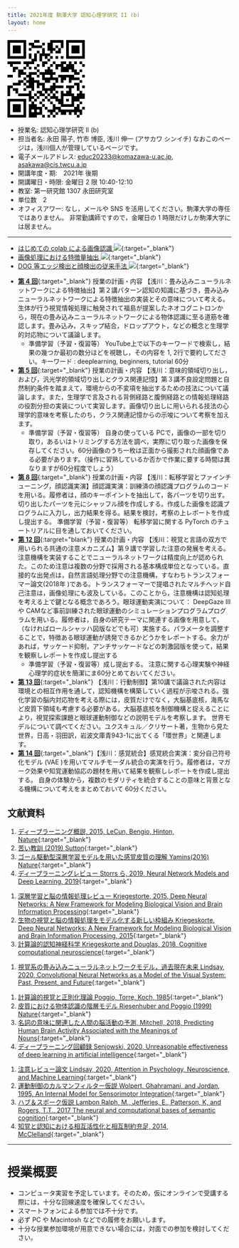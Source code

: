```yaml
---
title: 2021年度 駒澤大学 認知心理学研究 II (b)
layout: home
---
```


<img src="figures/qrcode.png">

- 授業名: 認知心理学研究 II (b)
- 担当者名: 永田 陽子, 竹市 博臣, 浅川 伸一 (アサカワ シンイチ) なおこのページは，浅川個人が管理しているページです。
- 電子メールアドレス: <educ20233@komazawa-u.ac.jp>, <asakawa@cis.twcu.a.jp>
- 開講年度・期:　2021年 後期
- 開講曜日・時限: 金曜日 2 限 10:40-12:10
- 教室: 第一研究館 1307 永田研究室
- 単位数　2
- オフィスアワー: なし，メールや SNS を活用してください。駒澤大学の専任ではありません。
非常勤講師ですので，金曜日の 1 時限だけしか駒澤大学には居ません。

---

- [はじめての colab による画像認識 <img src="https://komazawa-deep-learning.github.io/assets/colab_icon.svg">](https://colab.research.google.com/github/komazawa-deep-learning/komazawa-deep-learning.github.io/blob/master/2021notebooks/2021komazawa_cogsy000_CNN_demo.ipynb){:target="_blank"}
- [画像処理における特徴量抽出 <img src="https://komazawa-deep-learning.github.io/assets/colab_icon.svg">](https://colab.research.google.com/github/ShinAsakawa/ShinAsakawa.github.io/blob/master/notebooks/2020Sight_visit_feature_extractions_demo.ipynb){:target="_blank"}
- [DOG 等エッジ検出と顔検出の従来手法 <img src="https://komazawa-deep-learning.github.io/assets/colab_icon.svg">](https://colab.research.google.com/github/komazawa-deep-learning/komazawa-deep-learning.github.io/blob/master/notebooks/2021_0528edge_and_face_detection_algorithm_not_cnn.ipynb){:target="_blank"}


* [**第 4 回**](lect04){:target="_blank"} 授業の計画・内容 【浅川：畳み込みニューラルネットワークによる特徴抽出】第２講パターン認知の知識に基づき，畳み込みニューラルネットワークによる特徴抽出の実装とその意味について考える。生体が行う視覚情報処理に触発されて福島が提案したネオコグニトロンから，現在の畳み込みニューラルネットワークによる物体認識に至る道筋を確認します。畳み込み，スキップ結合，ドロップアウト，などの概念と生理学的対応物について議論します。 
    * 準備学習（予習・復習等）  YouTube上で以下のキーワードで検索し，結果の幾つか最初の数分ほどを視聴し，その内容を 1, 2行で要約してださい。キーワード : deeplearning, beginners, tutorial 60分 
* [**第 5 回**](lect05){:target="_blank"} 授業の計画・内容 【浅川：意味的領域切り出し，および，汎光学的領域切り出しとクラス関連記憶】第３講不良設定問題と自然制約条件を踏まえて，環境からの不変項を抽出するための技法について議論します。また，生理学で言及される背側経路と腹側経路との情報処理経路の役割分担の実装について実習します。画像切り出しに用いられる技法の心理学的意味を考察したのち，クラス関連記憶からの示唆について考察を加えます。 
    * 準備学習（予習・復習等） 自身の使っている PCで，画像の一部を切り取り，あるいはトリミングする方法を調べ，実際に切り取った画像を保存してください。60分画像のうち一枚は正面から撮影された顔画像である必要があります。（操作に習熟しているか否かで作業に要する時間は異なりますが60分程度でしょう） 
* [**第 8 回**](lect08){:target="_blank"} 授業の計画・内容 【浅川：転移学習とファインチューニング，顔認識実演】顔認識実演：訓練済の顔認識プログラムのコードを用いる。履修者は，顔のキーポイントを抽出して，各パーツを切り出す。切り出したパーツを元にシャッフル顔を作成しする。作成した画像を認識プログラムに入力し，出力結果を得る。結果を検討，考察の上レポートを作成し提出する。 
準備学習（予習・復習等） 転移学習に関する PyTorch のチュートリアルに目を通しておいてください。
* [**第 12 回**](lect12){:targret="blank"} 授業の計画・内容 【浅川：視覚と言語の双方で用いられる共通の注意メカニズム】第９講で学習した注意の発展を考える。注意機構を実装することでニューラルネットワークは精度向上が認められた。このため注意は複数の分野で採用される基本構成単位となっている。直接的な出発点は，自然言語処理分野での注意機構，すなわちトランスフォーマー論文(2018年 )である。トランスフォーマーで提唱されたマルチヘッド自己注意は，画像処理にも波及している。このことから，注意機構は認知処理を考える上で鍵となる概念であろう。眼球運動実演について： DeepGaze IIIや CAMなど事前訓練された眼球運動のシミュレーションプログラムプログラムを用いる。履修者は，自身の研究テーマに関連する画像を用意して，（なければロールシャッハ図版などでも可）実施する。パラメータを調整することで，特徴ある眼球運動が誘発できるかどうかをレポートする。余力があれば，サッケード抑制，アンチサッケードなどの刺激図版を使って，結果を観察しレポートを作成し提出する
    * 準備学習（予習・復習等）成し提出する。
注意に関する心理実験や神経心理学的症状を簡潔にま60分とめておいてください。
* [**第 13 回**](lect13){:target="_blank"} 【浅川：行動制御】第10講で議論された内容は環境との相互作用を通して，認知機構を構築していく過程が示唆される。強化学習の脳内対応物を考える際には，皮質だけでなく，大脳基底核，海馬など皮質下領域も考慮する必要がある。大脳基底核を制御機構と捉えることにより，視覚探索課題と眼球運動制御などの説明モデルを考察します。
世界モデルについて調べてください。ユクスキュル／クリサート著，生物から見た世界，日高・羽田訳，岩波文庫青943-1に出てくる「環世界」と関連します。
* [**第 14 回**](lect14){:target="_blank"}【浅川：感覚統合】感覚統合実演：変分自己符号化モデル (VAE )を用いてマルチモーダル統合の実演を行う。履修者は，マガーク効果や知覚運動協応の題材を用いて結果を観察しレポートを作成し提出する。
自身の体験から，複数のモダリティを統合することの意味と背景となる機構について考えをまとめておいて
60分ください。



## 文献資料

1. [ディープラーニング概説, 2015, LeCun, Bengio, Hinton, Nature](https://komazawa-deep-learning.github.io/2021/2015LeCun_Bengio_Hinton_NatureDeepReview.pdf){:target="_blank"}
1. [苦い教訓 (2019) Sutton](https://komazawa-deep-learning.github.io/2021cogpsy/2019Sutton_Bitter_Lesson.pdf){:target="_blank"}
1. [ゴール駆動型深層学習モデルを用いた感覚皮質の理解 Yamins(2016) Nature](https://project-ccap.github.io/2016YaminsDiCarlo_Using_goal-driven_deep_learning_models_to_understand_sensory_cortex.pdf){:target="_blank"}
1. [ディープラーニングレビュー Storrs ら, 2019, Neural Network Models and Deep Learning, 2019](https://komazawa-deep-learning.github.io/2021/2019Storrs_Golan_Kriegeskorte_Neural_network_models_and_deep_learning.pdf){:target="_blank"}
<!-- * [Storrs ら, Neural Network Models and Deep Learning, 2019](2019Storrs_Golan_Kriegeskorte_Neural_network_models_and_deep_learning.pdf){:target="_blank"} -->
1. [深層学習と脳の情報処理レビュー Kriegestorte, 2015, Deep Neural Networks: A New Framework for Modeling Biological Vision and Brain Information Processing](2015Kriegeskorte_Deep_Neural_Networks-A_New_Framework_for_Modeling_Biological_Vision_and_Brain_Information_Processing.pdf){:target="_blank"}
1. [生物の視覚と脳の情報処理をモデル化する新しい枠組み Kriegeskorte, Deep Neural Networks: A New Framework for Modeling Biological Vision and Brain Information Processing, 2015](https://project-ccap.github.io/2015Kriegeskorte_Deep_Neural_Networks-A_New_Framework_for_Modeling_Biological_Vision_and_Brain_Information_Processing.pdf){:target="_blank"}
1. [計算論的認知神経科学 Kriegeskorte and Douglas, 2018, Cognitive computational neuroscience](https://project-ccap.github.io/2018Kriegeskorte_Douglas_Cognitive_Computational_Neuroscience.pdf){:target="_blank"}
<!-- * [Kriegeskorte, N. and Douglas, P. K., Cognitive computational neuroscience, 2018](2018Kriegeskorte_Douglas_Cognitive_Computational_Neuroscience.pdf){:target="_blank"} -->
1. [視覚系の畳み込みニューラルネットワークモデル，過去現在未来 Lindsay, 2020, Convolutional Neural Networks as a Model of the Visual System: Past, Present, and Future](https://project-ccap.github.io/2020Lindsay_Convolutional_Neural_Networks_as_a_Model_of_the_Visual_System_Past_Present_and_Future.pdf){:target="_blank"}
<!-- * [Lindsay, G. W., Convolutional Neural Networks as a Model of the Visual System: Past, Present, and Future, 2020](2020Lindsay_Convolutional_Neural_Networks_as_a_Model_of_the_Visual_System_Past_Present_and_Future.pdf){:target="_blank"} -->
1. [計算論的視覚と正則化理論 Poggio, Torre, Koch, 1985](https://komazawa-deep-learning.github.io/2021cogpsy/1985Poggio_Computational_Vision_and_Regularization_Theory.pdf){:target="_blank"}
1. [皮質における物体認識の階層モデル Riesenhuber and Poggio (1999) Nature](https://komazawa-deep-learning.github.io/2021cogpsy/1999Riesenhuber_Poggio_Hierarchical_models_of_object_recognition_in_cortex.pdf){:target="_blank"}
1. [名詞の意味に関連した人間の脳活動の予測, Mitchell, 2018, Predicting Human Brain Activity Associated with the Meanings of Nouns](https://shinasakawa.github.io/2008Mitchell_Predicting_Human_Brain_Activity_Associated_with_the_Meanings_of_Nounsscience.pdf){:target="_blank"}
1. [ディープラーニング回顧録 Senjowski, 2020, Unreasonable effectiveness of deep learning in artificial intelligence](https://komazawa-deep-learning.github.io/2021/2020Sejnowski_Unreasonable_effectiveness_of_deep_learning_in_artificial_intelligence.pdf){:target="_blank"}
<!-- * [Senjowski, Unreasonable effectiveness of deep learning in artificial intelligence, 2020](2020Sejnowski_Unreasonable_effectiveness_of_deep_learning_in_artificial_intelligence.pdf){:target="_blank"} -->
1. [注意レビュー論文 Lindsay, 2020, Attention in Psychology, Neuroscience, and Machine Learning](https://project-ccap.github.io/2020Lindsay_Attention_in_Psychology_Neuroscience_and_Machine_Learning.pdf){:target="_blank"}
1. [運動制御のカルマンフィルター仮説 Wolpert, Ghahramani, and Jordan, 1995, An Internal Model for Sensorimotor Integration](https://project-ccap.github.io/1995WolpertGhahramaniJordan_Internal_Model_for_Sensorimotor_Integration.pdf){:target="_blank"}
1. [ハブ＆スポーク仮説 Lambon Ralph, M., Jefferies, E., Patterson, K, and Rogers, T.T., 2017 The neural and computational bases of semantic cognition](https://project-ccap.github.io/2017LambonRalphJefferiesPattersonRogers_The_neural_and_computational_bases_of_semantic_cognition.pdf){:target="_blank"}
1. [知覚と認知における相互活性化と相互制約充足, 2014, McClelland](https://project-ccap.github.io/2014McClelland_Interactive_Activation_and_Mutual_Constraint_Satisfaction_in_Perception_and_Cognition.pdf){:target="_blank"}


---

# 授業概要

<!-- * 本授業では，毎回オンライン配信を行う予定です。
* 授業の Google meet URL は以下のとおりです: [https://meet.google.com/oia-vgsd-cpb](https://meet.google.com/oia-vgsd-cpb) 
-->
* コンピュータ実習を予定しています。そのため，仮にオンラインで受講する際には，十分な回線速度を確保してください。
* スマートフォンによる参加では不十分です。
* 必ず PC や Macintosh などでの履修をお願いします。
* 十分な授業参加環境が用意できない場合には，対面での参加を検討してください。

<!-- この授業は，2021年度後期開講予定の 07445/心理学特講IIIB と連係し，連続した内容となります。
履修者は両授業を履修することで完結した理解に至るようになります。
前期のこの授業では，主として画像認識，視覚情報処理に関する話題を取り上げます。
深層学習で採用されている技法を知ることで，如何にして人間を上回る認識性能を示すようになったのか，そこから人間の認識機構への示唆はどのようなものが感がられるのかについて考えます。

本授業では人工知能に用いられる技術の詳細を検討しながら，その心理学的意味を考えます。
自動運転が可能となり，
囲碁の世界チャンピオンを破り，自動翻訳の精度が向上し，スマートスピーカーが普及するなど AI 技術は毎日のように報道されています。
これらの技術はニューラルネットワークモデルに基づいています。
とりわけディープラーニング (深層学習) 技術は現在の人工知能の根幹をなしています。
現在は第 3 次ニューラルネットワークブームと呼ばれますが 3 度のブーム とも心理学者が火付け役でした。
2014年 から始まった現在のブームも心理系出身の研究者が先導しました。
加えてディープマインドの共同創設者デミス・ハサビスは認知科学出です。
このように人工知能と心理学とは同じことを別の側面から理解しようとしているとさえ言えます。
このような背景から，心理学と最近の人工知能技術の相互関係を考察する授業になります。
昨今の人工知能技術と心理学との関係から理解することで，最新の技術についての背景となる考え方を解説します。
 -->
<!-- - CNN: 畳み込みニューラルネットワーク
- RNN: リカレントニューラルネットワーク
- RL: 強化学習
-->

<!-- <center> -->
<!--  <img src="https://komazawa-deep-learning.github.io/assets/2008Fuster_Prefrontal_Cortex_fig8_4.svg" width="39%"> -->
<!--  <img src="https://komazawa-deep-learning.github.io/assets/2015Ronneberger_U-Net_Fig1_ja.svg" width="48%"> -->
<!-- </center> -->


<!-- - [2018Kriegeskorte](2018Kriegeskorte){:target="_blank"}
- [1970Newell](1970Newell){:target="_blank"}
- [2019Glaser](2019Glaser){:target="_blank"}
- [2020Lindsay](2020Lindsay){:target="_blank"}
- [G 検定](https://www.seshop.com/product/detail/23864?utm_source=seid_it_spot_20210412&utm_medium=email&utm_campaign=coupon){:target="_blank"}

### 2021年02月23日分
- [2020-0215](2020-0215abstract){:target="_blank"}
- [どうぶつの森モデル，動物の名前連想モデル](https://colab.research.google.com/github/ShinAsakawa/ShinAsakawa.github.io/blob/master/notebooks/2021_0223word_associtaion.ipynb){:target="_blank"}
- [導入講義用 CCP ウィルス感染者予測モデルを題材に](https://colab.research.google.com/github/ShinAsakawa/ShinAsakawa.github.io/blob/master/notebooks/2021Kermack_McKendrick_model.ipynb){:target="_blank"}
- [CNN の簡単なデモ](https://colab.research.google.com/github/ShinAsakawa/ShinAsakawa.github.io/blob/master/notebooks/2021Keras_CNN_demo_with_wordnet_ja.ipynb){:target="_blank"}

# 統計学と機械学習の関係

母集団における差異の有無を問題にする心理統計学と機械学習との間には，決定的な差があります。

- [1970Newell](1970Newell){:target="_blank"}
- [2019Glaser](2019Glaser){:target="_blank"}
- [2020Lindsay](2020Lindsay){:target="_blank"}

 -->

<!--
<br/>
1. [tSNE を用いた TLPA 200語の word2vec 視覚化](https://ShinAsakawa.github.io/2020cnps_tSNE_for_word2vec.ipynb)
2. [2020年2月24日資料1 tlpa 画像](https://ShinAsakawa.github.io/2020making_tlpa.html)
3. [2020年4月15日かじゅまるつがる松本先生のモデルの説明](https://shinasakawa.github.io/2020gajumarutugaru/2020-0415Friston_in_detail.html)
4. [2020年4月18日かじゅまるつがる投稿](https://shinasakawa.github.io/2020gajumarutugaru/2020-0418gajumarutugaru.html)
   
<br/>

1. [2020ccap 資料置き場](2020ccap)
2. [2020中央大学，緑川先生，重宗先生，研究会資料](2020chuo)
3. [2020 第2回 中央大学，緑川先生，重宗先生，研究会資料](2020chuo2)
4. [2020サイトビジット資料](2020sightvisit) 

 <a href="https://guides.github.com/features/pages/">Read this page to write this page.</a>
-->
